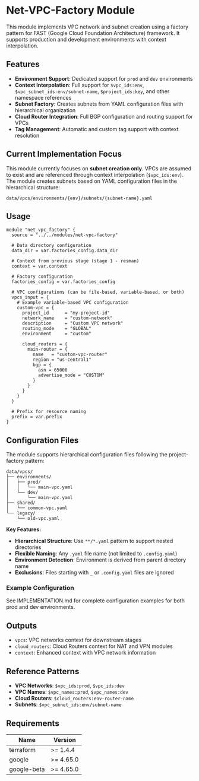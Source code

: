 # Net-VPC-Factory Module

This module implements VPC network and subnet creation using a factory pattern for FAST (Google Cloud Foundation Architecture) framework. It supports production and development environments with context interpolation.

## Features

- **Environment Support**: Dedicated support for `prod` and `dev` environments
- **Context Interpolation**: Full support for `$vpc_ids:env`, `$vpc_subnet_ids:env/subnet-name`, `$project_ids:key`, and other namespace references
- **Subnet Factory**: Creates subnets from YAML configuration files with hierarchical organization
- **Cloud Router Integration**: Full BGP configuration and routing support for VPCs
- **Tag Management**: Automatic and custom tag support with context resolution

## Current Implementation Focus

This module currently focuses on **subnet creation only**. VPCs are assumed to exist and are referenced through context interpolation (`$vpc_ids:env`). The module creates subnets based on YAML configuration files in the hierarchical structure:

```
data/vpcs/environments/{env}/subnets/{subnet-name}.yaml
```

## Usage

```hcl
module "net_vpc_factory" {
  source = "../../modules/net-vpc-factory"

  # Data directory configuration
  data_dir = var.factories_config.data_dir

  # Context from previous stage (stage 1 - resman)
  context = var.context

  # Factory configuration
  factories_config = var.factories_config

  # VPC configurations (can be file-based, variable-based, or both)
  vpcs_input = {
    # Example variable-based VPC configuration
    custom-vpc = {
      project_id      = "my-project-id"
      network_name    = "custom-network"
      description     = "Custom VPC network"
      routing_mode    = "GLOBAL"
      environment     = "custom"

      cloud_routers = {
        main-router = {
          name   = "custom-vpc-router"
          region = "us-central1"
          bgp = {
            asn = 65000
            advertise_mode = "CUSTOM"
          }
        }
      }
    }
  }

  # Prefix for resource naming
  prefix = var.prefix
}
```

## Configuration Files

The module supports hierarchical configuration files following the project-factory pattern:

```
data/vpcs/
├── environments/
│   ├── prod/
│   │   └── main-vpc.yaml
│   └── dev/
│       └── main-vpc.yaml
├── shared/
│   └── common-vpc.yaml
└── legacy/
    └── old-vpc.yaml
```

**Key Features:**
- **Hierarchical Structure**: Use `**/*.yaml` pattern to support nested directories
- **Flexible Naming**: Any `.yaml` file name (not limited to `.config.yaml`)
- **Environment Detection**: Environment is derived from parent directory name
- **Exclusions**: Files starting with `_` or `.config.yaml` files are ignored

### Example Configuration

See IMPLEMENTATION.md for complete configuration examples for both prod and dev environments.

## Outputs

- `vpcs`: VPC networks context for downstream stages
- `cloud_routers`: Cloud Routers context for NAT and VPN modules
- `context`: Enhanced context with VPC network information

## Reference Patterns

- **VPC Networks**: `$vpc_ids:prod`, `$vpc_ids:dev`
- **VPC Names**: `$vpc_names:prod`, `$vpc_names:dev`
- **Cloud Routers**: `$cloud_routers:env-router-name`
- **Subnets**: `$vpc_subnet_ids:env/subnet-name`

## Requirements

| Name | Version |
|------|---------|
| terraform | >= 1.4.4 |
| google | >= 4.65.0 |
| google-beta | >= 4.65.0 |